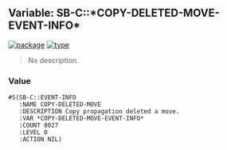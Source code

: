 ## Variable: SB-C::\*COPY-DELETED-MOVE-EVENT-INFO\*
[![package](https://img.shields.io/badge/Package-SB--C-5f9ea0.svg?style=social&colorA=999999)](../) [![type](https://img.shields.io/badge/Type-Variable-5f9ea0.svg?style=social&colorA=999999)](../#variable) 

> No description.

### Value
```
#S(SB-C::EVENT-INFO
   :NAME COPY-DELETED-MOVE
   :DESCRIPTION Copy propagation deleted a move.
   :VAR *COPY-DELETED-MOVE-EVENT-INFO*
   :COUNT 8027
   :LEVEL 0
   :ACTION NIL)
```
